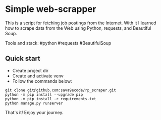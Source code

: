 # Simple web-scrapper

This is a script for fetching job postings from the Internet. With it I learned  
how to scrape data from the Web using Python, requests, and Beautiful Soup.

Tools and stack: #python #requests #BeautifulSoup

## Quick start

- Create project dir
- Create and activate venv
- Follow the commands below:

```
git clone git@github.com:sava9ecode/rp_scraper.git
python -m pip install --upgrade pip
python -m pip install -r requirements.txt
python manage.py runserver
```

That's it! Enjoy your journey.
